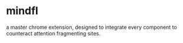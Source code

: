 # mindfl
a master chrome extension, designed to integrate every component to counteract attention fragmenting sites.
